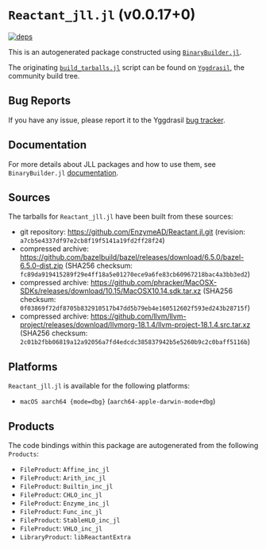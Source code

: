 # `Reactant_jll.jl` (v0.0.17+0)

[![deps](https://juliahub.com/docs/Reactant_jll/deps.svg)](https://juliahub.com/ui/Packages/General/Reactant_jll/)

This is an autogenerated package constructed using [`BinaryBuilder.jl`](https://github.com/JuliaPackaging/BinaryBuilder.jl).

The originating [`build_tarballs.jl`](https://github.com/JuliaPackaging/Yggdrasil/blob/b1ebadb37218094fbbb46f55d1ac5320fcd5b84e/R/Reactant/build_tarballs.jl) script can be found on [`Yggdrasil`](https://github.com/JuliaPackaging/Yggdrasil/), the community build tree.

## Bug Reports

If you have any issue, please report it to the Yggdrasil [bug tracker](https://github.com/JuliaPackaging/Yggdrasil/issues).

## Documentation

For more details about JLL packages and how to use them, see `BinaryBuilder.jl` [documentation](https://docs.binarybuilder.org/stable/jll/).

## Sources

The tarballs for `Reactant_jll.jl` have been built from these sources:

* git repository: https://github.com/EnzymeAD/Reactant.jl.git (revision: `a7cb5e4337df97e2cb8f19f5141a19fd2ff28f24`)
* compressed archive: https://github.com/bazelbuild/bazel/releases/download/6.5.0/bazel-6.5.0-dist.zip (SHA256 checksum: `fc89da919415289f29e4ff18a5e01270ece9a6fe83cb60967218bac4a3bb3ed2`)
* compressed archive: https://github.com/phracker/MacOSX-SDKs/releases/download/10.15/MacOSX10.14.sdk.tar.xz (SHA256 checksum: `0f03869f72df8705b832910517b47dd5b79eb4e160512602f593ed243b28715f`)
* compressed archive: https://github.com/llvm/llvm-project/releases/download/llvmorg-18.1.4/llvm-project-18.1.4.src.tar.xz (SHA256 checksum: `2c01b2fbb06819a12a92056a7fd4edcdc385837942b5e5260b9c2c0baff5116b`)

## Platforms

`Reactant_jll.jl` is available for the following platforms:

* `macOS aarch64 {mode=dbg}` (`aarch64-apple-darwin-mode+dbg`)

## Products

The code bindings within this package are autogenerated from the following `Products`:

* `FileProduct`: `Affine_inc_jl`
* `FileProduct`: `Arith_inc_jl`
* `FileProduct`: `Builtin_inc_jl`
* `FileProduct`: `CHLO_inc_jl`
* `FileProduct`: `Enzyme_inc_jl`
* `FileProduct`: `Func_inc_jl`
* `FileProduct`: `StableHLO_inc_jl`
* `FileProduct`: `VHLO_inc_jl`
* `LibraryProduct`: `libReactantExtra`
